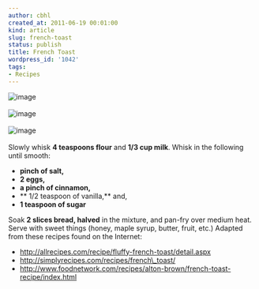 ```yaml
---
author: cbhl
created_at: 2011-06-19 00:01:00
kind: article
slug: french-toast
status: publish
title: French Toast
wordpress_id: '1042'
tags:
- Recipes
---
```


![image](http://blog.azuresky.ca/blog/wp-content/uploads/2011/06/wpid-IMG_20110618_230507.jpg)\
\
![image](http://blog.azuresky.ca/blog/wp-content/uploads/2011/06/wpid-IMG_20110618_230501.jpg)\
\
![image](http://blog.azuresky.ca/blog/wp-content/uploads/2011/06/wpid-IMG_20110618_234130.jpg)\
\
Slowly whisk **4 teaspoons flour** and **1/3 cup milk**. Whisk in the
following until smooth:
-   **pinch of salt,**
-   **2 eggs,**
-   **a pinch of cinnamon,**
-   ** 1/2 teaspoon of vanilla,** and,
-   **1 teaspoon of sugar**

Soak **2 slices bread, halved** in the mixture, and pan-fry over medium
heat. Serve with sweet things (honey, maple syrup, butter, fruit, etc.)
Adapted from these recipes found on the Internet:
-   http://allrecipes.com/recipe/fluffy-french-toast/detail.aspx
-   http://simplyrecipes.com/recipes/french\_toast/
-   http://www.foodnetwork.com/recipes/alton-brown/french-toast-recipe/index.html

